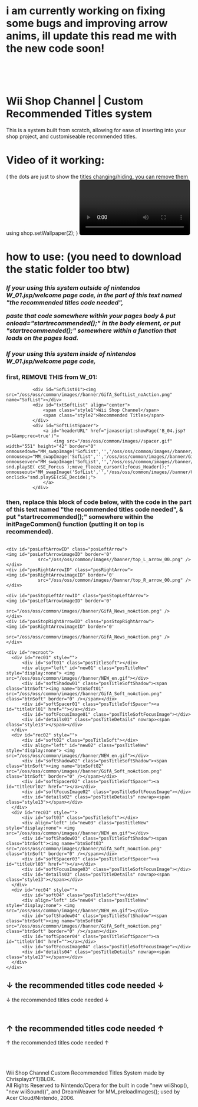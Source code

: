 # i am currently working on fixing some bugs and improving arrow anims, ill update this read me with the new code soon!
<br><br><br>

# Wii Shop Channel | Custom Recommended Titles system
This is a system built from scratch, allowing for ease of inserting into your shop project, and customiseable recommended titles.

# Video of it working:
( the dots are just to show the titles changing/hiding, you can remove them using shop.setWallpaper(2); )
<video  src="https://github.com/user-attachments/assets/" controls="" style="border-radius:5px;"></video>

# how to use: (you need to download the static folder too btw)

<h3 style="font-style:italic;"> If your using this system outside of nintendos W_01.jsp/welcome page code, in the part of this text named "the recommended titles code needed", 

paste that code somewhere within your pages body & put onload="startrecommended();" in the body element, 
or put "startrecommended();" somewhere within a function that loads on the pages load. </h3>

<h3 style="font-style:italic;"> If your using this system inside of nintendos W_01.jsp/welcome page code,  </h3>
<h3>first, REMOVE THIS from W_01:  </h3>

```
          <div id="SofList01"><img src="/oss/oss/common/images//banner/GifA_SoftList_noAction.png" name="SofList"></div>
          <div id="txtSoftList" align="center">
              <span class="style1">Wii Shop Channel</span>
              <span class="style2">Recommended Titles</span>
          </div>
          <div id="SoftListSpacer">
              <a id="headerURL" href="javascript:showPage('B_04.jsp?p=1&amp;rec=true')">
                  <img src="/oss/oss/common/images//spacer.gif" width="551" height="42" border="0" onmousedown="MM_swapImage('SofList','','/oss/oss/common/images//banner/GifA_SoftList_Press.png',1);focus_Header();" onmouseup="MM_swapImage('SofList','','/oss/oss/common/images//banner/GifA_SoftList_Over.png',1)focus_Header();" onmouseover="MM_swapImage('SofList','','/oss/oss/common/images//banner/GifA_SoftList_Over.png',1); snd.playSE( cSE_Forcus );move_fleeze_cursor();focus_Header();" onmouseout="MM_swapImage('SofList','','/oss/oss/common/images//banner/GifA_SoftList_noAction.png',1);" onclick="snd.playSE(cSE_Decide);">
              </a>
          </div>

```
<h3>then, replace this block of code below, with the code in the part of this text named "the recommended titles code needed", & put "startrecommended();" somewhere within the initPageCommon() function (putting it on top is recommended). </h3>

```

<div id="posLeftArrowID" class="posLeftArrow">
<img id="posLeftArrowimageID" border='0'
	        src="/oss/oss/common/images//banner/top_L_arrow_00.png" />
</div>
<div id="posRightArrowID" class="posRightArrow">
<img id="posRightArrowimageID" border='0'
	        src="/oss/oss/common/images//banner/top_R_arrow_00.png" />
</div>

<div id="posStopLeftArrowID" class="posStopLeftArrow">
<img id="posLeftArrowimageID" border='0'
	        src="/oss/oss/common/images//banner/GifA_News_noAction.png" />
</div>
<div id="posStopRightArrowID" class="posStopRightArrow">
<img id="posRightArrowimageID" border='0'
	        src="/oss/oss/common/images//banner/GifA_News_noAction.png" />
</div>

<div id="recroot">
  <div id="rec01" style="">
      <div id="soft01" class="posTitleSoft"></div>
      <div align="left" id="new01" class="posTitleNew" style="display:none"> <img src="/oss/oss/common/images//banner/NEW_en.gif"></div>
      <div id="softShadow01" class="posTitleSoftShadow"><span class="btnSoft"><img name="btnSoft01" src="/oss/oss/common/images//banner/GifA_Soft_noAction.png" class="btnSoft" border="0" /></span></div>
      <div id="softSpacer01" class="posTitleSoftSpacer"><a id="titleUrl01" href=""></a></div>
      <div id="softFocusImage01" class="posTitleSoftFocusImage"></div>
      <div id="details01" class="posTitleDetails" nowrap><span class="style13"></span></div>
  </div>
  <div id="rec02" style="">
      <div id="soft02" class="posTitleSoft"></div>
      <div align="left" id="new02" class="posTitleNew" style="display:none"> <img src="/oss/oss/common/images//banner/NEW_en.gif"></div>
      <div id="softShadow02" class="posTitleSoftShadow"><span class="btnSoft"><img name="btnSoft02" src="/oss/oss/common/images//banner/GifA_Soft_noAction.png" class="btnSoft" border="0" /></span></div>
      <div id="softSpacer02" class="posTitleSoftSpacer"><a id="titleUrl02" href=""></a></div>
      <div id="softFocusImage02" class="posTitleSoftFocusImage"></div>
      <div id="details02" class="posTitleDetails" nowrap><span class="style13"></span></div>
  </div>
  <div id="rec03" style="">
      <div id="soft03" class="posTitleSoft"></div>
      <div align="left" id="new03" class="posTitleNew" style="display:none"> <img src="/oss/oss/common/images//banner/NEW_en.gif"></div>
      <div id="softShadow03" class="posTitleSoftShadow"><span class="btnSoft"><img name="btnSoft03" src="/oss/oss/common/images//banner/GifA_Soft_noAction.png" class="btnSoft" border="0" /></span></div>
      <div id="softSpacer03" class="posTitleSoftSpacer"><a id="titleUrl03" href=""></a></div>
      <div id="softFocusImage03" class="posTitleSoftFocusImage"></div>
      <div id="details03" class="posTitleDetails" nowrap><span class="style13"></span></div>
  </div>
  <div id="rec04" style="">
      <div id="soft04" class="posTitleSoft"></div>
      <div align="left" id="new04" class="posTitleNew" style="display:none"> <img src="/oss/oss/common/images//banner/NEW_en.gif"></div>
      <div id="softShadow04" class="posTitleSoftShadow"><span class="btnSoft"><img name="btnSoft04" src="/oss/oss/common/images//banner/GifA_Soft_noAction.png" class="btnSoft" border="0" /></span></div>
      <div id="softSpacer04" class="posTitleSoftSpacer"><a id="titleUrl04" href=""></a></div>
      <div id="softFocusImage04" class="posTitleSoftFocusImage"></div>
      <div id="details04" class="posTitleDetails" nowrap><span class="style13"></span></div>
  </div>
</div>

```



↓ the recommended titles code needed ↓
--------------------------------------------------------------------------------------------------------------------------------------------------------------------------------------------------------------------------------
↓ the recommended titles code needed ↓

```


```

↑ the recommended titles code needed ↑
--------------------------------------------------------------------------------------------------------------------------------------------------------------------------------------------------------------------------------
↑ the recommended titles code needed ↑


<br><br><br>
 Wii Shop Channel Custom Recommended Titles System made by ChrisplayzYT/BLOX.
 <br>
All Rights Reserved to Nintendo/Opera for the built in code "new wiiShop(), "new wiiSound()", and DreamWeaver for MM_preloadImages(); used by Acer Cloud/Nintendo, 2006.

